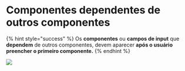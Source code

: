 # Componentes dependentes de outros componentes

{% hint style="success" %}
Os **componentes** ou **campos de input** que **dependem** de outros componentes, devem aparecer **após o usuário preencher o primeiro componente.**
{% endhint %}

![](https://lh3.googleusercontent.com/0gYQiUmpzq72SBtDdnwDtv8w9n8PibV\_xGSh0skHcIpAcnTDsZyC28qhm9hCVvf3ZUAq7in7k8n8kmhxMrHQe-jEu7Ydq27PY83UjF9lwB\_bYaY1EomWqwa4c2aUEpn3jtboboQH)
